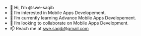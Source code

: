 - 👋 Hi, I’m @swe-saqib
- 👀 I’m interested in Mobile Apps Developement.
- 🌱 I’m currently learning Advance Mobile Apps Developement.
- 💞️ I’m looking to collaborate on Mobile Apps Development.
- 📫 Reach me at swe.saqib@gmail.com

<!---
swe-saqib/swe-saqib is a ✨ special ✨ repository because its `README.md` (this file) appears on your GitHub profile.
You can click the Preview link to take a look at your changes.
--->
